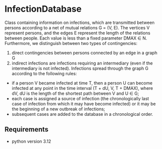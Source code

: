 # InfectionDatabase
Class containing information on infections, which are transmitted between persons according to a net of mutual relations G = (V, E). 
The vertices V represent persons, and the edges E represent the length of the relations between people.
Each value is less than a fixed parameter DMAX ∈ N. Furthermore, we distinguish between two
types of contingencies:
1) direct contingencies between persons connected by an edge in a graph G
2) indirect infections are infections requiring an intermediary (even if the intermediary is not infected).
Infections spread through the graph G according to the following rules:
- if a person V became infected at time T, then a person U can become infected at any point in the
time interval (T + dU, V, T + DMAX), where dV, dU is the length of the shortest path
between V and U ∈ G;
- each case is assigned a source of infection (the chronologically last case of
infection from which it may have become infected) or it may be the beginning of a new outbreak of
infections;
- subsequent cases are added to the database in a chronological order.

## Requirements
- python version 3.12
